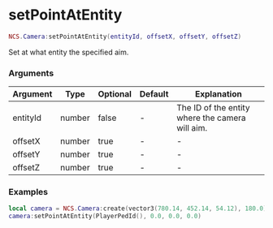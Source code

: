 # setPointAtEntity

```lua
NCS.Camera:setPointAtEntity(entityId, offsetX, offsetY, offsetZ)
```

Set at what entity the specified aim.

### Arguments

| Argument | Type   | Optional | Default | Explanation                                     |
| -------- | ------ | -------- | ------- | ----------------------------------------------- |
| entityId | number | false    | -       | The ID of the entity where the camera will aim. |
| offsetX  | number | true     | -       | -                                               |
| offsetY  | number | true     | -       | -                                               |
| offsetZ  | number | true     | -       | -                                               |

### Examples

```lua
local camera = NCS.Camera:create(vector3(780.14, 452.14, 54.12), 180.0)
camera:setPointAtEntity(PlayerPedId(), 0.0, 0.0, 0.0)
```
